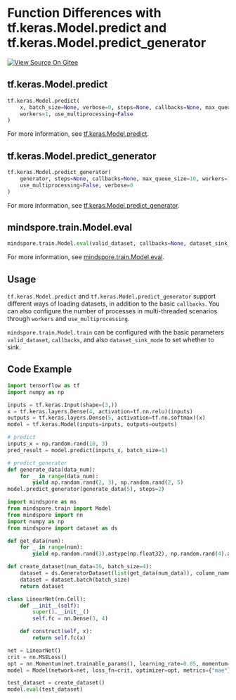 # Function Differences with tf.keras.Model.predict and tf.keras.Model.predict_generator

[![View Source On Gitee](https://mindspore-website.obs.cn-north-4.myhuaweicloud.com/website-images/master/resource/_static/logo_source_en.png)](https://gitee.com/mindspore/docs/blob/master/docs/mindspore/source_en/note/api_mapping/tensorflow_diff/ModelEval.md)

## tf.keras.Model.predict

```python
tf.keras.Model.predict(
    x, batch_size=None, verbose=0, steps=None, callbacks=None, max_queue_size=10,
    workers=1, use_multiprocessing=False
)
```

For more information, see [tf.keras.Model.predict](https://tensorflow.google.cn/versions/r1.15/api_docs/python/tf/keras/Model#predict).

## tf.keras.Model.predict_generator

```python
tf.keras.Model.predict_generator(
    generator, steps=None, callbacks=None, max_queue_size=10, workers=1,
    use_multiprocessing=False, verbose=0
)
```

For more information, see [tf.keras.Model.predict_generator](https://tensorflow.google.cn/versions/r1.15/api_docs/python/tf/keras/Model#predict_generator).

## mindspore.train.Model.eval

```python
mindspore.train.Model.eval(valid_dataset, callbacks=None, dataset_sink_mode=True)
```

For more information, see [mindspore.train.Model.eval](https://www.mindspore.cn/docs/en/master/api_python/train/mindspore.train.Model.html#mindspore.train.Model.eval).

## Usage

`tf.keras.Model.predict` and `tf.keras.Model.predict_generator` support different ways of loading datasets, in addition to the basic `callbacks`. You can also configure the number of processes in multi-threaded scenarios through `workers` and `use_multiprocessing`.

`mindspore.train.Model.train` can be configured with the basic parameters `valid_dataset`, `callbacks`, and also `dataset_sink_mode` to set whether to sink.

## Code Example

```python
import tensorflow as tf
import numpy as np

inputs = tf.keras.Input(shape=(3,))
x = tf.keras.layers.Dense(4, activation=tf.nn.relu)(inputs)
outputs = tf.keras.layers.Dense(5, activation=tf.nn.softmax)(x)
model = tf.keras.Model(inputs=inputs, outputs=outputs)

# predict
inputs_x = np.random.rand(10, 3)
pred_result = model.predict(inputs_x, batch_size=1)

# predict_generator
def generate_data(data_num):
    for _ in range(data_num):
        yield np.random.rand(2, 3), np.random.rand(2, 5)
model.predict_generator(generate_data(5), steps=2)
```

```python
import mindspore as ms
from mindspore.train import Model
from mindspore import nn
import numpy as np
from mindspore import dataset as ds

def get_data(num):
    for _ in range(num):
        yield np.random.rand(3).astype(np.float32), np.random.rand(4).astype(np.float32)

def create_dataset(num_data=16, batch_size=4):
    dataset = ds.GeneratorDataset(list(get_data(num_data)), column_names=['data', 'label'])
    dataset = dataset.batch(batch_size)
    return dataset

class LinearNet(nn.Cell):
    def __init__(self):
        super().__init__()
        self.fc = nn.Dense(3, 4)

    def construct(self, x):
        return self.fc(x)

net = LinearNet()
crit = nn.MSELoss()
opt = nn.Momentum(net.trainable_params(), learning_rate=0.05, momentum=0.9)
model = Model(network=net, loss_fn=crit, optimizer=opt, metrics={"mae"})

test_dataset = create_dataset()
model.eval(test_dataset)
```
